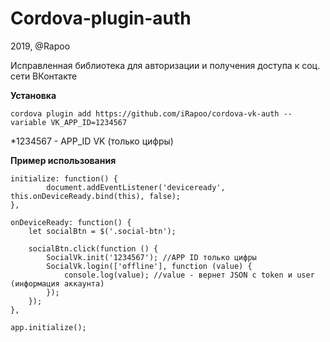 # Cordova-plugin-auth

2019, @Rapoo

Исправленная библиотека для авторизации и получения доступа к соц. сети ВКонтакте

**Установка**

    cordova plugin add https://github.com/iRapoo/cordova-vk-auth --variable VK_APP_ID=1234567

*1234567 - APP_ID VK (только цифры)

**Пример использования**

    initialize: function() {
            document.addEventListener('deviceready', this.onDeviceReady.bind(this), false);
    },

    onDeviceReady: function() {
        let socialBtn = $('.social-btn');

        socialBtn.click(function () {
            SocialVk.init('1234567'); //APP ID только цифры
            SocialVk.login(['offline'], function (value) {
                console.log(value); //value - вернет JSON с token и user (информация аккаунта)
            });
        });
    },

    app.initialize();